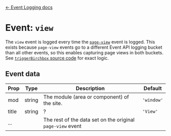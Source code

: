[← Event Logging docs](/guides/event-logging)

# Event: `view`

The `view` event is logged every time the [`page-view`](/guides/event-logging/events/page-view.md) event is logged. This exists because `page-view` events go to a different Event API logging bucket than all other events, so this enables capturing page views in both buckets. See [`triggerBirchbox` source code](/src/utils/logging/birchbox.js) for exact logic.

## Event data

Prop|Type|Description|Default
---|---|---|---
mod|string|The module (area or component) of the site.|`'window'`
title|string|?|`'View'`
...||The rest of the data set on the original `page-view` event|

